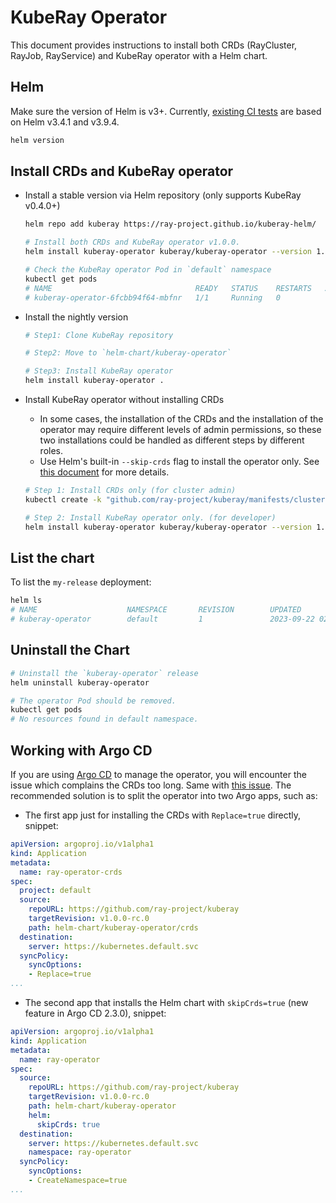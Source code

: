 # KubeRay Operator

This document provides instructions to install both CRDs (RayCluster, RayJob, RayService) and KubeRay operator with a Helm chart.

## Helm

Make sure the version of Helm is v3+. Currently, [existing CI tests](https://github.com/ray-project/kuberay/blob/master/.github/workflows/helm-lint.yaml) are based on Helm v3.4.1 and v3.9.4.

```sh
helm version
```

## Install CRDs and KubeRay operator

* Install a stable version via Helm repository (only supports KubeRay v0.4.0+)
  ```sh
  helm repo add kuberay https://ray-project.github.io/kuberay-helm/

  # Install both CRDs and KubeRay operator v1.0.0.
  helm install kuberay-operator kuberay/kuberay-operator --version 1.0.0

  # Check the KubeRay operator Pod in `default` namespace
  kubectl get pods
  # NAME                                READY   STATUS    RESTARTS   AGE
  # kuberay-operator-6fcbb94f64-mbfnr   1/1     Running   0          17s
  ```

* Install the nightly version
  ```sh
  # Step1: Clone KubeRay repository

  # Step2: Move to `helm-chart/kuberay-operator`

  # Step3: Install KubeRay operator
  helm install kuberay-operator .
  ```

* Install KubeRay operator without installing CRDs
  * In some cases, the installation of the CRDs and the installation of the operator may require different levels of admin permissions, so these two installations could be handled as different steps by different roles.
  * Use Helm's built-in `--skip-crds` flag to install the operator only. See [this document](https://helm.sh/docs/chart_best_practices/custom_resource_definitions/) for more details.
  ```sh
  # Step 1: Install CRDs only (for cluster admin)
  kubectl create -k "github.com/ray-project/kuberay/manifests/cluster-scope-resources?ref=v1.0.0&timeout=90s"

  # Step 2: Install KubeRay operator only. (for developer)
  helm install kuberay-operator kuberay/kuberay-operator --version 1.0.0 --skip-crds
  ```

## List the chart

To list the `my-release` deployment:

```sh
helm ls
# NAME                    NAMESPACE       REVISION        UPDATED                                 STATUS          CHART                           APP VERSION
# kuberay-operator        default         1               2023-09-22 02:57:17.306616331 +0000 UTC deployed        kuberay-operator-1.0.0
```

## Uninstall the Chart

```sh
# Uninstall the `kuberay-operator` release
helm uninstall kuberay-operator

# The operator Pod should be removed.
kubectl get pods
# No resources found in default namespace.
```

## Working with Argo CD

If you are using [Argo CD](https://argoproj.github.io) to manage the operator, you will encounter the issue which complains the CRDs too long. Same with [this issue](https://github.com/prometheus-operator/prometheus-operator/issues/4439).
The recommended solution is to split the operator into two Argo apps, such as:

* The first app just for installing the CRDs with `Replace=true` directly, snippet:

```yaml
apiVersion: argoproj.io/v1alpha1
kind: Application
metadata:
  name: ray-operator-crds
spec:
  project: default
  source:
    repoURL: https://github.com/ray-project/kuberay
    targetRevision: v1.0.0-rc.0
    path: helm-chart/kuberay-operator/crds
  destination:
    server: https://kubernetes.default.svc
  syncPolicy:
    syncOptions:
    - Replace=true
...
```


* The second app that installs the Helm chart with `skipCrds=true` (new feature in Argo CD 2.3.0), snippet:

```yaml
apiVersion: argoproj.io/v1alpha1
kind: Application
metadata:
  name: ray-operator
spec:
  source:
    repoURL: https://github.com/ray-project/kuberay
    targetRevision: v1.0.0-rc.0
    path: helm-chart/kuberay-operator
    helm:
      skipCrds: true
  destination:
    server: https://kubernetes.default.svc
    namespace: ray-operator
  syncPolicy:
    syncOptions:
    - CreateNamespace=true
...
```
